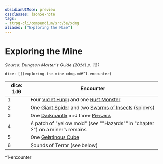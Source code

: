 ```yaml
---
obsidianUIMode: preview
cssclasses: json5e-note
tags:
- ttrpg-cli/compendium/src/5e/xdmg
aliases: ["Exploring the Mine"]
---
```

# Exploring the Mine
*Source: Dungeon Master's Guide (2024) p. 123* 

`dice: [](exploring-the-mine-xdmg.md#^1-encounter)`

| dice: 1d6 | Encounter |
|-----------|-----------|
| 1 | Four [Violet Fungi](3-Mechanics/CLI/bestiary/plant/violet-fungus-xmm.md) and one [Rust Monster](3-Mechanics/CLI/bestiary/monstrosity/rust-monster-xmm.md) |
| 2 | One [Giant Spider](3-Mechanics/CLI/bestiary/beast/giant-spider-xmm.md) and two [Swarms of Insects](3-Mechanics/CLI/bestiary/beast/swarm-of-insects-xmm.md) (spiders) |
| 3 | One [Darkmantle](3-Mechanics/CLI/bestiary/aberration/darkmantle-xmm.md) and three [Piercers](3-Mechanics/CLI/bestiary/aberration/piercer-xmm.md) |
| 4 | A patch of "yellow mold" (see ""Hazards"" in "chapter 3") on a miner's remains |
| 5 | One [Gelatinous Cube](3-Mechanics/CLI/bestiary/ooze/gelatinous-cube-xmm.md) |
| 6 | Sounds of Terror (see below) |
^1-encounter